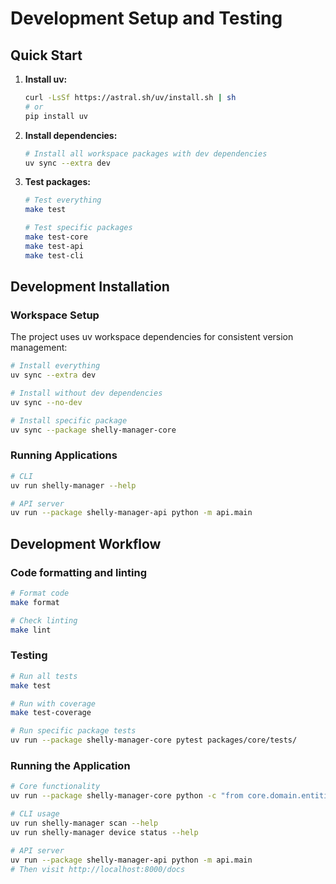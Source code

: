 # Development Setup and Testing

## Quick Start

1. **Install uv:**

   ```bash
   curl -LsSf https://astral.sh/uv/install.sh | sh
   # or
   pip install uv
   ```

2. **Install dependencies:**

   ```bash
   # Install all workspace packages with dev dependencies
   uv sync --extra dev
   ```

3. **Test packages:**

   ```bash
   # Test everything
   make test

   # Test specific packages
   make test-core
   make test-api
   make test-cli
   ```

## Development Installation

### Workspace Setup

The project uses uv workspace dependencies for consistent version management:

```bash
# Install everything
uv sync --extra dev

# Install without dev dependencies
uv sync --no-dev

# Install specific package
uv sync --package shelly-manager-core
```

### Running Applications

```bash
# CLI
uv run shelly-manager --help

# API server
uv run --package shelly-manager-api python -m api.main
```

## Development Workflow

### Code formatting and linting

```bash
# Format code
make format

# Check linting
make lint
```

### Testing

```bash
# Run all tests
make test

# Run with coverage
make test-coverage

# Run specific package tests
uv run --package shelly-manager-core pytest packages/core/tests/
```

### Running the Application

```bash
# Core functionality
uv run --package shelly-manager-core python -c "from core.domain.entities.shelly_device import ShellyDevice; print('✅ Core package working!')"

# CLI usage
uv run shelly-manager scan --help
uv run shelly-manager device status --help

# API server
uv run --package shelly-manager-api python -m api.main
# Then visit http://localhost:8000/docs
```

